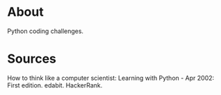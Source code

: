 # About
Python coding challenges.

# Sources
How to think like a computer scientist: Learning with Python - Apr 2002: First edition.
edabit.
HackerRank.
